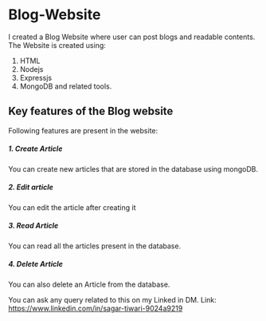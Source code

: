 # Blog-Website
I created a Blog Website where user can post blogs and readable contents.
The Website is created using:
1. HTML
2. Nodejs
3. Expressjs
4. MongoDB
and related tools.
## Key features of the Blog website
Following features are present in the website:
##### 1. Create Article
You can create new articles that are stored in the database using mongoDB.
##### 2. Edit article
You can edit the article after creating it
##### 3. Read Article
You can read all the articles present in the database.
##### 4. Delete Article
You can also delete an Article from the database.

You can ask any query related to this on my Linked in DM.
Link: https://www.linkedin.com/in/sagar-tiwari-9024a9219
